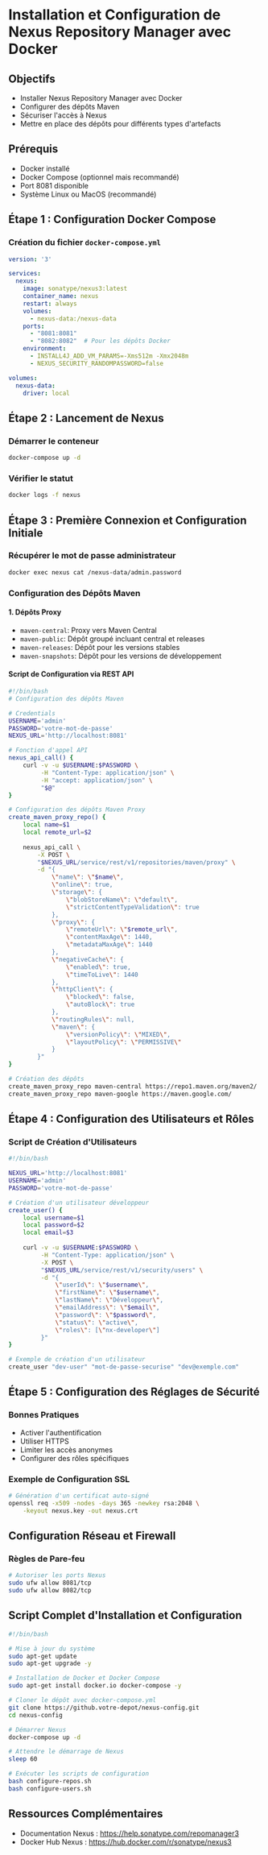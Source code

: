 # Installation et Configuration de Nexus Repository Manager avec Docker

## Objectifs
- Installer Nexus Repository Manager avec Docker
- Configurer des dépôts Maven
- Sécuriser l'accès à Nexus
- Mettre en place des dépôts pour différents types d'artefacts

## Prérequis
- Docker installé
- Docker Compose (optionnel mais recommandé)
- Port 8081 disponible
- Système Linux ou MacOS (recommandé)

## Étape 1 : Configuration Docker Compose

### Création du fichier `docker-compose.yml`
```yaml
version: '3'

services:
  nexus:
    image: sonatype/nexus3:latest
    container_name: nexus
    restart: always
    volumes:
      - nexus-data:/nexus-data
    ports:
      - "8081:8081"
      - "8082:8082"  # Pour les dépôts Docker
    environment:
      - INSTALL4J_ADD_VM_PARAMS=-Xms512m -Xmx2048m 
      - NEXUS_SECURITY_RANDOMPASSWORD=false

volumes:
  nexus-data:
    driver: local
```

## Étape 2 : Lancement de Nexus

### Démarrer le conteneur
```bash
docker-compose up -d
```

### Vérifier le statut
```bash
docker logs -f nexus
```

## Étape 3 : Première Connexion et Configuration Initiale

### Récupérer le mot de passe administrateur
```bash
docker exec nexus cat /nexus-data/admin.password
```

### Configuration des Dépôts Maven

#### 1. Dépôts Proxy
- `maven-central`: Proxy vers Maven Central
- `maven-public`: Dépôt groupé incluant central et releases
- `maven-releases`: Dépôt pour les versions stables
- `maven-snapshots`: Dépôt pour les versions de développement

#### Script de Configuration via REST API
```bash
#!/bin/bash
# Configuration des dépôts Maven

# Credentials
USERNAME='admin'
PASSWORD='votre-mot-de-passe'
NEXUS_URL='http://localhost:8081'

# Fonction d'appel API
nexus_api_call() {
    curl -v -u $USERNAME:$PASSWORD \
         -H "Content-Type: application/json" \
         -H "accept: application/json" \
         "$@"
}

# Configuration des dépôts Maven Proxy
create_maven_proxy_repo() {
    local name=$1
    local remote_url=$2
    
    nexus_api_call \
        -X POST \
        "$NEXUS_URL/service/rest/v1/repositories/maven/proxy" \
        -d "{
            \"name\": \"$name\",
            \"online\": true,
            \"storage\": {
                \"blobStoreName\": \"default\",
                \"strictContentTypeValidation\": true
            },
            \"proxy\": {
                \"remoteUrl\": \"$remote_url\",
                \"contentMaxAge\": 1440,
                \"metadataMaxAge\": 1440
            },
            \"negativeCache\": {
                \"enabled\": true,
                \"timeToLive\": 1440
            },
            \"httpClient\": {
                \"blocked\": false,
                \"autoBlock\": true
            },
            \"routingRules\": null,
            \"maven\": {
                \"versionPolicy\": \"MIXED\",
                \"layoutPolicy\": \"PERMISSIVE\"
            }
        }"
}

# Création des dépôts
create_maven_proxy_repo maven-central https://repo1.maven.org/maven2/
create_maven_proxy_repo maven-google https://maven.google.com/
```

## Étape 4 : Configuration des Utilisateurs et Rôles

### Script de Création d'Utilisateurs
```bash
#!/bin/bash

NEXUS_URL='http://localhost:8081'
USERNAME='admin'
PASSWORD='votre-mot-de-passe'

# Création d'un utilisateur développeur
create_user() {
    local username=$1
    local password=$2
    local email=$3
    
    curl -v -u $USERNAME:$PASSWORD \
         -H "Content-Type: application/json" \
         -X POST \
         "$NEXUS_URL/service/rest/v1/security/users" \
         -d "{
             \"userId\": \"$username\",
             \"firstName\": \"$username\",
             \"lastName\": \"Développeur\",
             \"emailAddress\": \"$email\",
             \"password\": \"$password\",
             \"status\": \"active\",
             \"roles\": [\"nx-developer\"]
         }"
}

# Exemple de création d'un utilisateur
create_user "dev-user" "mot-de-passe-securise" "dev@exemple.com"
```

## Étape 5 : Configuration des Réglages de Sécurité

### Bonnes Pratiques
- Activer l'authentification
- Utiliser HTTPS
- Limiter les accès anonymes
- Configurer des rôles spécifiques

### Exemple de Configuration SSL
```bash
# Génération d'un certificat auto-signé
openssl req -x509 -nodes -days 365 -newkey rsa:2048 \
    -keyout nexus.key -out nexus.crt
```

## Configuration Réseau et Firewall

### Règles de Pare-feu
```bash
# Autoriser les ports Nexus
sudo ufw allow 8081/tcp
sudo ufw allow 8082/tcp
```

## Script Complet d'Installation et Configuration

```bash
#!/bin/bash

# Mise à jour du système
sudo apt-get update
sudo apt-get upgrade -y

# Installation de Docker et Docker Compose
sudo apt-get install docker.io docker-compose -y

# Cloner le dépôt avec docker-compose.yml
git clone https://github.votre-depot/nexus-config.git
cd nexus-config

# Démarrer Nexus
docker-compose up -d

# Attendre le démarrage de Nexus
sleep 60

# Exécuter les scripts de configuration
bash configure-repos.sh
bash configure-users.sh
```

## Ressources Complémentaires
- Documentation Nexus : https://help.sonatype.com/repomanager3
- Docker Hub Nexus : https://hub.docker.com/r/sonatype/nexus3
